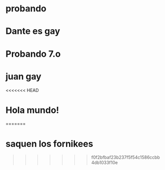 # probando
# Dante es gay
# Probando 7.o
# juan gay
<<<<<<< HEAD
# Hola mundo!
=======
# saquen los fornikees
>>>>>>> f0f2bfbaf23b237f5f54c1586ccbb4db1033f10e
